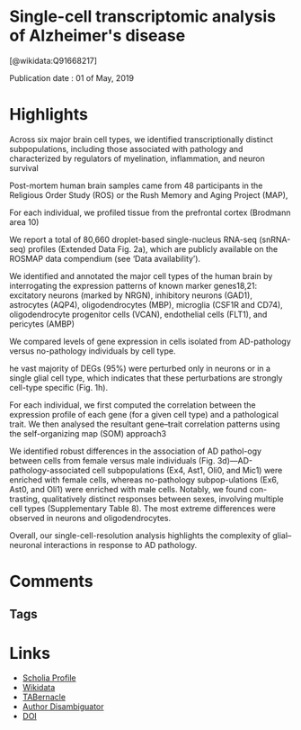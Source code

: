 
Single-cell transcriptomic analysis of Alzheimer's disease
==========================================================
  
  [@wikidata:Q91668217]  
  
Publication date : 01 of May, 2019  

# Highlights

 Across six major brain cell types, we identified transcriptionally distinct subpopulations, including those associated with pathology and characterized by regulators of myelination, inflammation, and neuron survival

 Post-mortem human brain samples came from 48 participants in the Religious Order Study (ROS) or the Rush Memory and Aging Project (MAP),

For each individual, we profiled tissue from the prefrontal cortex (Brodmann area 10)


We report a total of 80,660 droplet-based single-nucleus RNA-seq (snRNA-seq) profiles (Extended Data Fig. 2a), which are publicly available on the ROSMAP data compendium (see ‘Data availability’).

We identified and annotated the major cell types of the human brain by interrogating the expression patterns of known marker genes18,21: excitatory neurons (marked by NRGN), inhibitory neurons (GAD1), astrocytes (AQP4), oligodendrocytes (MBP), microglia (CSF1R and CD74), oligodendrocyte progenitor cells (VCAN), endothelial cells (FLT1), and pericytes (AMBP)

We  compared  levels  of  gene  expression  in  cells  isolated  from  AD-pathology versus no-pathology individuals by cell type.

he vast majority of DEGs (95%) were perturbed only in neurons or in a single glial cell type, which indicates that these perturbations are strongly cell-type specific (Fig. 1h).

For each individual, we first computed the correlation between the expression profile of each gene (for a given cell type) and a pathological trait. We then analysed the resultant gene–trait correlation patterns using the self-organizing map (SOM) approach3

We identified robust differences in the association of AD pathol-ogy between cells from female versus male individuals (Fig. 3d)—AD-pathology-associated cell subpopulations (Ex4, Ast1, Oli0, and Mic1) were enriched with female cells, whereas no-pathology subpop-ulations (Ex6, Ast0, and Oli1) were enriched with male cells.
Notably, we found con-trasting, qualitatively distinct responses between sexes, involving multiple cell types (Supplementary Table 8). The most extreme differences were observed in neurons and oligodendrocytes.

Overall, our single-cell-resolution analysis highlights the complexity of glial–neuronal interactions in response to AD pathology.

# Comments

## Tags

# Links
  
 * [Scholia Profile](https://scholia.toolforge.org/work/Q91668217)  
 * [Wikidata](https://www.wikidata.org/wiki/Q91668217)  
 * [TABernacle](https://tabernacle.toolforge.org/?#/tab/manual/Q91668217/P921%3BP4510)  
 * [Author Disambiguator](https://author-disambiguator.toolforge.org/work_item_oauth.php?id=Q91668217&batch_id=&match=1&author_list_id=&doit=Get+author+links+for+work)  
 * [DOI](https://doi.org/10.1038/S41586-019-1195-2)  
